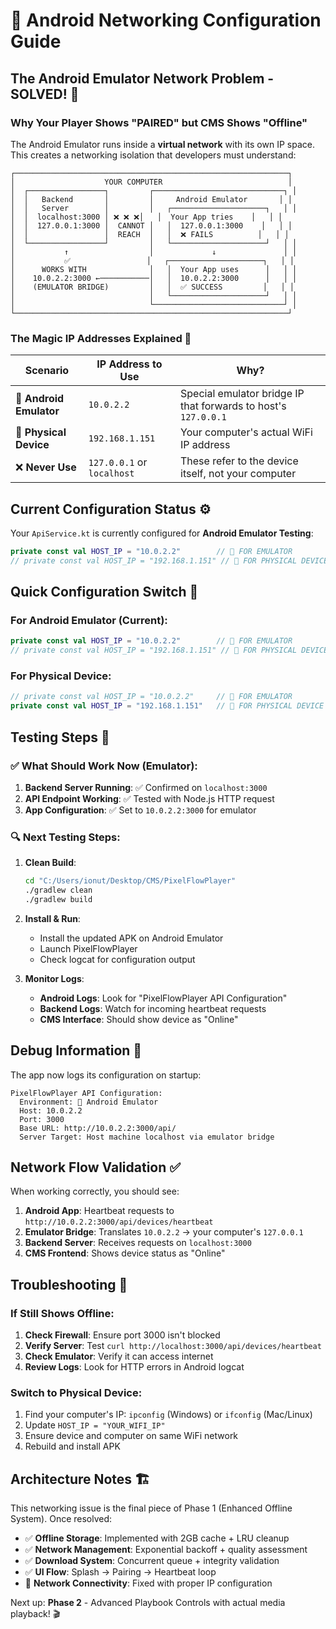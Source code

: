 # 🚀 Android Networking Configuration Guide

## The Android Emulator Network Problem - SOLVED! 🎯

### Why Your Player Shows "PAIRED" but CMS Shows "Offline"

The Android Emulator runs inside a **virtual network** with its own IP space. This creates a networking isolation that developers must understand:

```
┌─────────────────────────────────────────────────────────────┐
│                    YOUR COMPUTER                            │
│  ┌─────────────────┐         ┌─────────────────────────────┐ │
│  │   Backend       │         │     Android Emulator       │ │  
│  │   Server        │         │   ┌─────────────────────┐   │ │
│  │  localhost:3000 │ ❌ ❌ ❌│   │  Your App tries    │   │ │
│  │  127.0.0.1:3000 │  CANNOT │   │  127.0.0.1:3000    │   │ │
│  │                 │  REACH  │   │  ❌ FAILS          │   │ │
│  └─────────────────┘         │   └─────────────────────┘   │ │
│           ↑                  │             ↓               │ │
│           ✅                 │   ┌─────────────────────┐   │ │
│      WORKS WITH              │   │  Your App uses      │   │ │
│    10.0.2.2:3000 ←───────────│   │  10.0.2.2:3000      │   │ │
│    (EMULATOR BRIDGE)         │   │  ✅ SUCCESS         │   │ │
│                              │   └─────────────────────┘   │ │
│                              └─────────────────────────────┘ │
└─────────────────────────────────────────────────────────────┘
```

### The Magic IP Addresses Explained 📡

| Scenario | IP Address to Use | Why? |
|----------|------------------|------|
| 🤖 **Android Emulator** | `10.0.2.2` | Special emulator bridge IP that forwards to host's `127.0.0.1` |
| 📱 **Physical Device** | `192.168.1.151` | Your computer's actual WiFi IP address |
| ❌ **Never Use** | `127.0.0.1` or `localhost` | These refer to the device itself, not your computer |

## Current Configuration Status ⚙️

Your `ApiService.kt` is currently configured for **Android Emulator Testing**:

```kotlin
private const val HOST_IP = "10.0.2.2"        // 🤖 FOR EMULATOR
// private const val HOST_IP = "192.168.1.151" // 📱 FOR PHYSICAL DEVICE
```

## Quick Configuration Switch 🔄

### For Android Emulator (Current):
```kotlin
private const val HOST_IP = "10.0.2.2"        // 🤖 FOR EMULATOR
// private const val HOST_IP = "192.168.1.151" // 📱 FOR PHYSICAL DEVICE
```

### For Physical Device:
```kotlin
// private const val HOST_IP = "10.0.2.2"     // 🤖 FOR EMULATOR
private const val HOST_IP = "192.168.1.151"   // 📱 FOR PHYSICAL DEVICE
```

## Testing Steps 🧪

### ✅ What Should Work Now (Emulator):

1. **Backend Server Running**: ✅ Confirmed on `localhost:3000`
2. **API Endpoint Working**: ✅ Tested with Node.js HTTP request
3. **App Configuration**: ✅ Set to `10.0.2.2:3000` for emulator

### 🔍 Next Testing Steps:

1. **Clean Build**:
   ```bash
   cd "C:/Users/ionut/Desktop/CMS/PixelFlowPlayer"
   ./gradlew clean
   ./gradlew build
   ```

2. **Install & Run**:
   - Install the updated APK on Android Emulator
   - Launch PixelFlowPlayer
   - Check logcat for configuration output

3. **Monitor Logs**:
   - **Android Logs**: Look for "PixelFlowPlayer API Configuration"
   - **Backend Logs**: Watch for incoming heartbeat requests
   - **CMS Interface**: Should show device as "Online"

## Debug Information 🐛

The app now logs its configuration on startup:
```
PixelFlowPlayer API Configuration:
  Environment: 🤖 Android Emulator
  Host: 10.0.2.2
  Port: 3000
  Base URL: http://10.0.2.2:3000/api/
  Server Target: Host machine localhost via emulator bridge
```

## Network Flow Validation ✅

When working correctly, you should see:

1. **Android App**: Heartbeat requests to `http://10.0.2.2:3000/api/devices/heartbeat`
2. **Emulator Bridge**: Translates `10.0.2.2` → your computer's `127.0.0.1`
3. **Backend Server**: Receives requests on `localhost:3000`
4. **CMS Frontend**: Shows device status as "Online"

## Troubleshooting 🔧

### If Still Shows Offline:

1. **Check Firewall**: Ensure port 3000 isn't blocked
2. **Verify Server**: Test `curl http://localhost:3000/api/devices/heartbeat`
3. **Check Emulator**: Verify it can access internet
4. **Review Logs**: Look for HTTP errors in Android logcat

### Switch to Physical Device:

1. Find your computer's IP: `ipconfig` (Windows) or `ifconfig` (Mac/Linux)
2. Update `HOST_IP = "YOUR_WIFI_IP"`
3. Ensure device and computer on same WiFi network
4. Rebuild and install APK

## Architecture Notes 🏗️

This networking issue is the final piece of Phase 1 (Enhanced Offline System). Once resolved:

- ✅ **Offline Storage**: Implemented with 2GB cache + LRU cleanup
- ✅ **Network Management**: Exponential backoff + quality assessment  
- ✅ **Download System**: Concurrent queue + integrity validation
- ✅ **UI Flow**: Splash → Pairing → Heartbeat loop
- 🎯 **Network Connectivity**: Fixed with proper IP configuration

Next up: **Phase 2** - Advanced Playbook Controls with actual media playback! 🎬